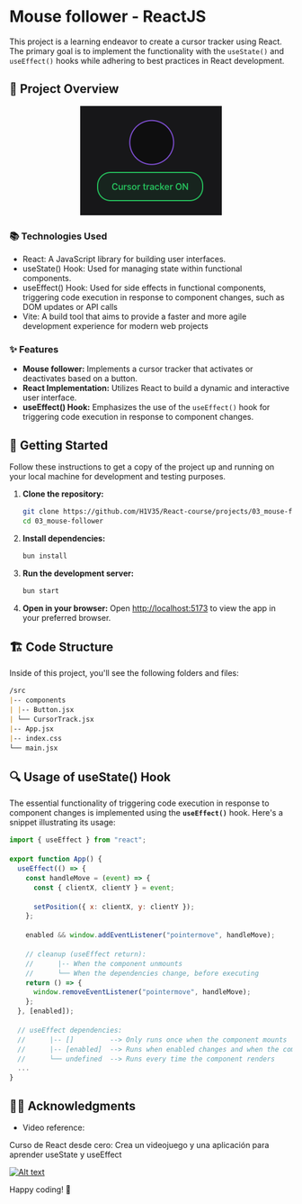 # Mouse follower - ReactJS

This project is a learning endeavor to create a cursor tracker using React. The primary goal is to implement the functionality with the `useState()` and `useEffect()` hooks while adhering to best practices in React development.

## 🚀 Project Overview

<div align="center">
  <img src="public/project-view.png" alt="Mouse follower">
</div>

### 📚 Technologies Used

- React: A JavaScript library for building user interfaces.
- useState() Hook: Used for managing state within functional components.
- useEffect() Hook: Used for side effects in functional components, triggering code execution in response to component changes, such as DOM updates or API calls
- Vite: A build tool that aims to provide a faster and more agile development experience for modern web projects

### ✨ Features

- **Mouse follower:** Implements a cursor tracker that activates or deactivates based on a button.
- **React Implementation:** Utilizes React to build a dynamic and interactive user interface.
- **useEffect() Hook:** Emphasizes the use of the `useEffect()` hook for triggering code execution in response to component changes.

## 🧞 Getting Started

Follow these instructions to get a copy of the project up and running on your local machine for development and testing purposes.

1. **Clone the repository:**

   ```bash
   git clone https://github.com/H1V35/React-course/projects/03_mouse-follower.git
   cd 03_mouse-follower
   ```

2. **Install dependencies:**

   ```bash
   bun install
   ```

3. **Run the development server:**

   ```bash
   bun start
   ```

4. **Open in your browser:**
   Open [http://localhost:5173](http://localhost:5173) to view the app in your preferred browser.

## 🏗️ Code Structure

Inside of this project, you'll see the following folders and files:

```markdown
/src
|-- components
| |-- Button.jsx
| └── CursorTrack.jsx
|-- App.jsx
|-- index.css
└── main.jsx
```

## 🔍 Usage of useState() Hook

The essential functionality of triggering code execution in response to component changes is implemented using the **`useEffect()`** hook. Here's a snippet illustrating its usage:

```javascript
import { useEffect } from "react";

export function App() {
  useEffect(() => {
    const handleMove = (event) => {
      const { clientX, clientY } = event;

      setPosition({ x: clientX, y: clientY });
    };

    enabled && window.addEventListener("pointermove", handleMove);

    // cleanup (useEffect return):
    //      |-- When the component unmounts
    //      └── When the dependencies change, before executing
    return () => {
      window.removeEventListener("pointermove", handleMove);
    };
  }, [enabled]);

  // useEffect dependencies:
  //      |-- []         --> Only runs once when the component mounts
  //      |-- [enabled]  --> Runs when enabled changes and when the component mounts
  //      └── undefined  --> Runs every time the component renders
  ...
}
```

## 👨‍💻 Acknowledgments

- Video reference:

Curso de React desde cero: Crea un videojuego y una aplicación para aprender useState y useEffect

[![Alt text](https://img.youtube.com/vi/qkzcjwnueLA/0.jpg)](https://www.youtube.com/watch?v=qkzcjwnueLA)

Happy coding! 🚀

